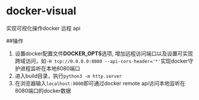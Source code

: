 # docker-visual

实现可视化操作docker 远程 api

##操作
1. 设置docker配置文件**DOCKER_OPTS**选项, 增加远程访问端口以及设置可实现跨域访问，如```-H tcp://0.0.0.0:8080 --api-cors-header='*'```实现docker守护进程监听在本地8080端口
2. 进入build目录，执行```python3 -m http.server ```
3. 在浏览器输入```localhost:8000```即可通过docker remote api访问本地监听在8080端口的docker数据

